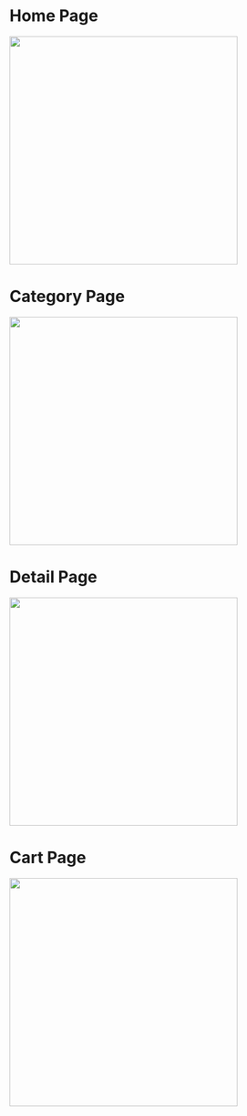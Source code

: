 <h1>Home Page</h1>

<img src="https://github.com/MinhTuan022/ShoesStore/assets/114128651/8b7acd78-a446-454d-98ce-7de687dda67f" width="400"/>

<h1>Category Page</h1>

<img src="https://github.com/MinhTuan022/ShoesStore/assets/114128651/4f0c023e-fd98-4aea-ab56-29ef1b10fcaf" width="400"/>

<h1>Detail Page</h1>

<img src="https://github.com/MinhTuan022/ShoesStore/assets/114128651/1febaf3a-5f4d-42f2-a58e-07b33dfa56b5" width="400"/>

<h1>Cart Page</h1>

<img src="https://github.com/MinhTuan022/ShoesStore/assets/114128651/b9085f7f-b298-4f29-a478-bdaa0432bff7" width="400"/>




